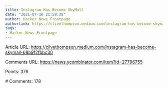 ```yaml
---
title: Instagram Has Become SkyMall
date: "2021-07-10 21:58:38"
author: Hacker News Frontpage
authorlink: https://clivethompson.medium.com/instagram-has-become-skymall-68b9f2fbbc30
tags:
- Hacker-News-Frontpage
---
```


<p>Article URL: <a href="https://clivethompson.medium.com/instagram-has-become-skymall-68b9f2fbbc30">https://clivethompson.medium.com/instagram-has-become-skymall-68b9f2fbbc30</a></p>
<p>Comments URL: <a href="https://news.ycombinator.com/item?id=27796755">https://news.ycombinator.com/item?id=27796755</a></p>
<p>Points: 376</p>
<p># Comments: 178</p>
